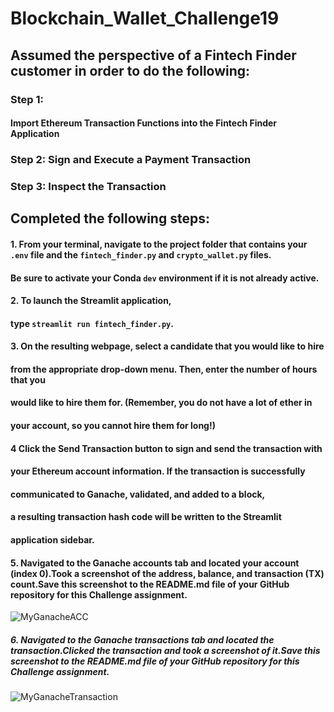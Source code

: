 # Blockchain_Wallet_Challenge19

## Assumed the perspective of a Fintech Finder customer in order to do the following:

### Step 1:
#### Import Ethereum Transaction Functions into the Fintech Finder Application

### Step 2: Sign and Execute a Payment Transaction

### Step 3: Inspect the Transaction


## Completed the following steps:

#### 1. From your terminal, navigate to the project folder that contains your `.env` file and the `fintech_finder.py` and `crypto_wallet.py` files.
#### Be sure to activate your Conda `dev` environment if it is not already active.

#### 2. To launch the Streamlit application,
#### type `streamlit run fintech_finder.py`.

#### 3. On the resulting webpage, select a candidate that you would like to hire
#### from the appropriate drop-down menu. Then, enter the number of hours that you
#### would like to hire them for. (Remember, you do not have a lot of ether in
#### your account, so you cannot hire them for long!)

#### 4 Click the Send Transaction button to sign and send the transaction with
#### your Ethereum account information. If the transaction is successfully
#### communicated to Ganache, validated, and added to a block,
#### a resulting transaction hash code will be written to the Streamlit
#### application sidebar.

#### 5. Navigated to the Ganache accounts tab and located your account (index 0).Took a screenshot of the address, balance, and transaction (TX) count.Save this screenshot to the README.md file of your GitHub repository for this Challenge assignment.






![MyGanacheACC](https://user-images.githubusercontent.com/99139797/176805778-ee419faf-358b-4f60-8c98-81a75526306f.jpg)







##### 6. Navigated to the Ganache transactions tab and located the transaction.Clicked the transaction and took a screenshot of it.Save this screenshot to the README.md file of your GitHub repository for this Challenge assignment.








![MyGanacheTransaction](https://user-images.githubusercontent.com/99139797/176805788-fdb01eab-8fd3-4f55-9a78-784c71609b3c.jpg)
